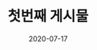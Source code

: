 ---
title:  "첫번째 게시물" 

categories:
  - frontend
tags:
  - [java, git, github, til]

toc: true
toc_sticky: true

date: 2020-07-17
last_modified_at: 2020-07-17
---